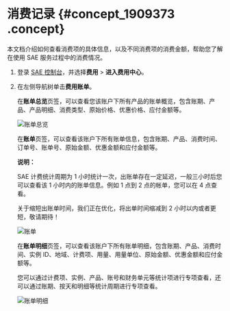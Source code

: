 # 消费记录 {#concept_1909373 .concept}

本文档介绍如何查看消费项的具体信息，以及不同消费项的消费金额，帮助您了解在使用 SAE 服务过程中的消费情况。

1.  登录 [SAE 控制台](https://sae.console.aliyun.com)，并选择**费用** \> **进入费用中心**。
2.  在左侧导航树单击**费用账单**。

    在**账单总览**页签，可以查看您该账户下所有产品的账单概览，包含账期、产品、产品明细、消费类型、原始价格、优惠价格、应付金额等。

    ![账单总览](http://static-aliyun-doc.oss-cn-hangzhou.aliyuncs.com/assets/img/1513214/156879664561019_zh-CN.png)

    在**账单**页签，可以查看该账户下所有账单信息，包含账期、产品、消费时间、订单号、账单号、原始金额、优惠金额和应付金额等。

    **说明：** 

    SAE 计费统计周期为 1 小时统计一次，出账单存在一定延迟，一般三小时后您可以查看该 1 小时内的账单信息。例如 1 点到 2 点的帐单，您可以在 4 点查看。

    关于缩短出账单时间，我们正在优化，将出单时间缩减到 2 小时以内或者更短，敬请期待！

    ![账单](http://static-aliyun-doc.oss-cn-hangzhou.aliyuncs.com/assets/img/1513214/156879664561022_zh-CN.png)

    在**账单明细**页签，可以查看该账户下所有账单明细，包含账期、产品、消费时间、实例 ID、地域、计费项、用量、用量单位、原始金额、优惠金额和应付金额等。

    您可以通过计费项、实例、产品、账号和财务单元等统计项进行专项查看，还可以通过账期、按天和明细等统计周期进行专项查看。

    ![账单明细](http://static-aliyun-doc.oss-cn-hangzhou.aliyuncs.com/assets/img/1513214/156879664661031_zh-CN.png)


